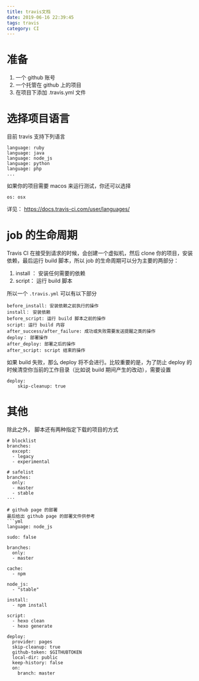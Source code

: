 ```yaml
---
title: travis文档
date: 2019-06-16 22:39:45
tags: travis
category: CI
---
```

# 准备
1. 一个 github 账号
2. 一个托管在 github 上的项目
3. 在项目下添加 .travis.yml 文件

# 选择项目语言
目前 travis 支持下列语言
```
language: ruby
language: java
language: node_js
language: python
language: php
...
```
如果你的项目需要 macos 来运行测试，你还可以选择
```
os: osx
```
详见： https://docs.travis-ci.com/user/languages/

# job 的生命周期

Travis CI 在接受到请求的时候，会创建一个虚拟机，然后 clone 你的项目，安装依赖，最后运行 build 脚本，所以 job 的生命周期可以分为主要的两部分：
1. install ： 安装任何需要的依赖
2. script： 运行 build 脚本

所以一个 `.travis.yml` 可以有以下部分
```
before_install: 安装依赖之前执行的操作
install： 安装依赖
before_script: 运行 build 脚本之前的操作
script: 运行 build 内容
after_success/after_failure: 成功或失败需要发送提醒之类的操作
deploy： 部署操作
after_deploy: 部署之后的操作
after_script: script 结束的操作
```
如果 build 失败，那么 deploy 将不会进行。比较重要的是，为了防止 deploy 的时候清空你当前的工作目录（比如说 build 期间产生的改动），需要设置 
```
deploy:
    skip-cleanup: true
```

# 其他
除此之外， 脚本还有两种指定下载的项目的方式
```
# blocklist
branches:
  except:
  - legacy
  - experimental

# safelist
branches:
  only:
  - master
  - stable
···

# github page 的部署
最后给出 github page 的部署文件供参考
```yml
language: node_js

sudo: false

branches:
  only:
  - master

cache:
  - npm

node_js:
  - "stable"

install:
  - npm install

script:
  - hexo clean 
  - hexo generate

deploy:
  provider: pages
  skip-cleanup: true
  github-token: $GITHUBTOKEN
  local-dir: public
  keep-history: false
  on:
    branch: master
```